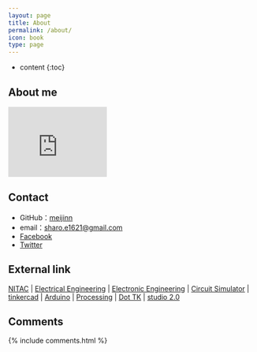 ```yaml
---
layout: page
title: About
permalink: /about/
icon: book
type: page
---
```


* content
{:toc}

## About me

<iframe src="https://githubbadge.appspot.com/meijinn?s=1" style="border: 0;height: 142px;width: 200px;overflow: hidden;" frameBorder="0"></iframe>

## Contact

* GitHub：[meijinn](https://github.com/meijinn)
* email：sharo.e1621@gmail.com
* [Facebook](https://www.facebook.com/takahashi2001)
* [Twitter](https://www.twitter.com/nitac_dd)

## External link

[NITAC](https://www.akashi.ac.jp/english/) \| [Electrical Engineering](https://en.wikipedia.org/wiki/Electrical_engineering) \| [Electronic Engineering](https://en.wikipedia.org/wiki/Electronic_engineering) \| [Circuit Simulator](http://www.falstad.com/circuit/) \| [tinkercad](https://www.tinkercad.com/) \| [Arduino](https://www.arduino.cc) \| [Processing](https://processing.org/) \| [Dot TK](http://www.dot.tk/) \| [studio 2.0](https://www.bricklink.com/v3/studio/download.page)

## Comments

{% include comments.html %}
